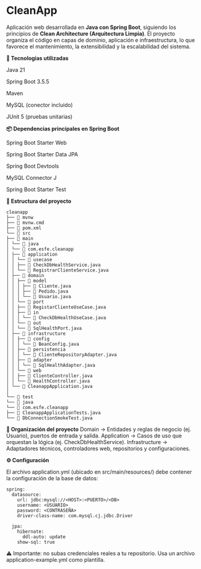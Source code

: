 # CleanApp

Aplicación web desarrollada en **Java con Spring Boot**, siguiendo los principios de **Clean Architecture (Arquitectura Limpia)**.
El proyecto organiza el código en capas de dominio, aplicación e infraestructura, lo que favorece el mantenimiento, la extensibilidad y la escalabilidad del sistema.

**🚀 Tecnologías utilizadas**

Java 21

Spring Boot 3.5.5

Maven

MySQL (conector incluido)

JUnit 5 (pruebas unitarias)

**📦 Dependencias principales en Spring Boot**

Spring Boot Starter Web

Spring Boot Starter Data JPA

Spring Boot Devtools

MySQL Connector J

Spring Boot Starter Test

**📂 Estructura del proyecto**
```
cleanapp
├── 📄 mvnw
├── 📄 mvnw.cmd
├── 📄 pom.xml
└── 📁 src
├── 📁 main
│ └── 📁 java
│ └── 📁 com.esfe.cleanapp
│ ├── 📁 application
│ │ └── 📁 usecase
│ │ ├── 📄 CheckDbHealthService.java
│ │ └── 📄 RegistrarClienteService.java
│ ├── 📁 domain
│ │ ├── 📁 model
│ │ │ ├── 📄 Cliente.java
│ │ │ ├── 📄 Pedido.java
│ │ │ └── 📄 Usuario.java
│ │ └── 📁 port
│ │ ├── 📄 RegistarClienteUseCase.java
│ │ ├── 📁 in
│ │ │ └── 📄 CheckDbHealthUseCase.java
│ │ └── 📁 out
│ │ └── 📄 SqlHealthPort.java
│ ├── 📁 infrastructure
│ │ ├── 📁 config
│ │ │ └── 📄 BeanConfig.java
│ │ ├── 📁 persistencia
│ │ │ └── 📄 ClienteRepositoryAdapter.java
│ │ ├── 📁 adapter
│ │ │ └── 📄 SqlHealthAdapter.java
│ │ └── 📁 web
│ │ ├── 📄 ClienteController.java
│ │ └── 📄 HealthController.java
│ └── 📄 CleanappApplication.java
│
└── 📁 test
└── 📁 java
└── 📁 com.esfe.cleanapp
├── 📄 CleanappApplicationTests.java
└── 📄 DbConnectionSmokeTest.java
```

**📂 Organización del proyecto**
Domain → Entidades y reglas de negocio (ej. Usuario), puertos de entrada y salida.
Application → Casos de uso que orquestan la lógica (ej. CheckDbHealthService).
Infrastructure → Adaptadores técnicos, controladores web, repositorios y configuraciones.

**⚙️ Configuración**

El archivo application.yml (ubicado en src/main/resources/) debe contener la configuración de la base de datos:
```
spring:
  datasource:
    url: jdbc:mysql://<HOST>:<PUERTO>/<DB>
    username: <USUARIO>
    password: <CONTRASEÑA>
    driver-class-name: com.mysql.cj.jdbc.Driver

  jpa:
    hibernate:
      ddl-auto: update
    show-sql: true
```
⚠️ Importante: no subas credenciales reales a tu repositorio. Usa un archivo application-example.yml como plantilla.


